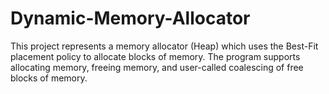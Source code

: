 # Dynamic-Memory-Allocator

This project represents a memory allocator (Heap) which uses the Best-Fit placement policy to allocate blocks of memory. The program supports allocating memory, freeing memory, and user-called coalescing of free blocks of memory.
